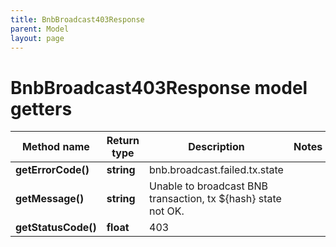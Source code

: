 ```yaml
---
title: BnbBroadcast403Response
parent: Model
layout: page
---
```


# BnbBroadcast403Response model getters

Method name | Return type | Description | Notes
------------ | ------------- | ------------- | -------------
**getErrorCode()** | **string** | bnb.broadcast.failed.tx.state |
**getMessage()** | **string** | Unable to broadcast BNB transaction, tx ${hash} state not OK. |
**getStatusCode()** | **float** | 403 |

